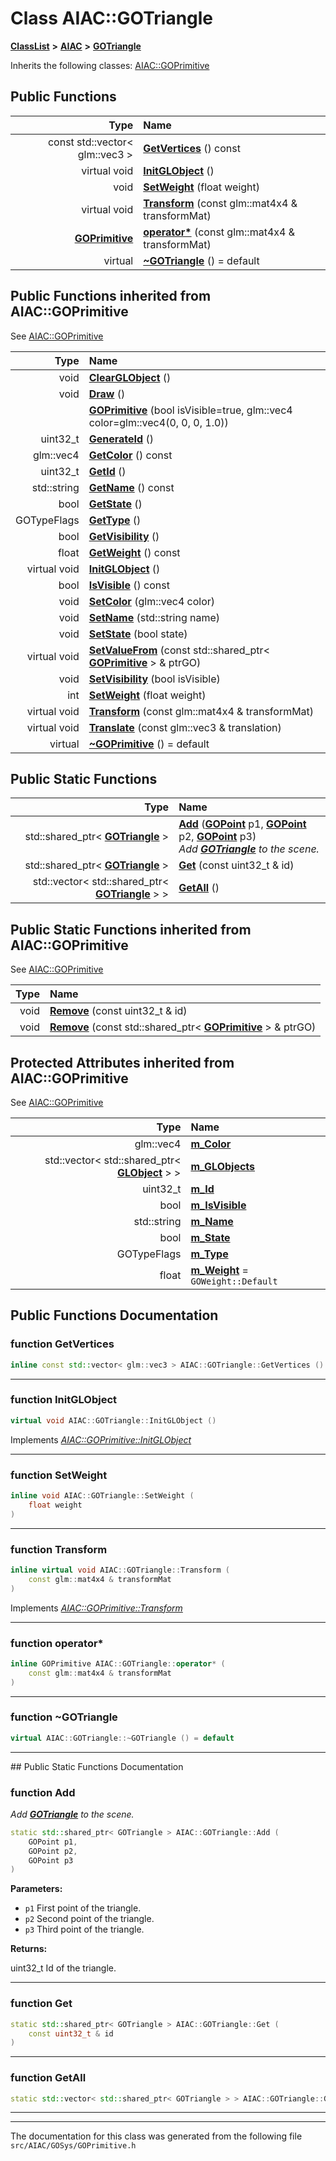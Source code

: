 

# Class AIAC::GOTriangle



[**ClassList**](annotated.md) **>** [**AIAC**](namespaceAIAC.md) **>** [**GOTriangle**](classAIAC_1_1GOTriangle.md)








Inherits the following classes: [AIAC::GOPrimitive](classAIAC_1_1GOPrimitive.md)






















































## Public Functions

| Type | Name |
| ---: | :--- |
|  const std::vector&lt; glm::vec3 &gt; | [**GetVertices**](#function-getvertices) () const<br> |
| virtual void | [**InitGLObject**](#function-initglobject) () <br> |
|  void | [**SetWeight**](#function-setweight) (float weight) <br> |
| virtual void | [**Transform**](#function-transform) (const glm::mat4x4 & transformMat) <br> |
|  [**GOPrimitive**](classAIAC_1_1GOPrimitive.md) | [**operator\***](#function-operator) (const glm::mat4x4 & transformMat) <br> |
| virtual  | [**~GOTriangle**](#function-gotriangle) () = default<br> |


## Public Functions inherited from AIAC::GOPrimitive

See [AIAC::GOPrimitive](classAIAC_1_1GOPrimitive.md)

| Type | Name |
| ---: | :--- |
|  void | [**ClearGLObject**](classAIAC_1_1GOPrimitive.md#function-clearglobject) () <br> |
|  void | [**Draw**](classAIAC_1_1GOPrimitive.md#function-draw) () <br> |
|   | [**GOPrimitive**](classAIAC_1_1GOPrimitive.md#function-goprimitive) (bool isVisible=true, glm::vec4 color=glm::vec4(0, 0, 0, 1.0)) <br> |
|  uint32\_t | [**GenerateId**](classAIAC_1_1GOPrimitive.md#function-generateid) () <br> |
|  glm::vec4 | [**GetColor**](classAIAC_1_1GOPrimitive.md#function-getcolor) () const<br> |
|  uint32\_t | [**GetId**](classAIAC_1_1GOPrimitive.md#function-getid) () <br> |
|  std::string | [**GetName**](classAIAC_1_1GOPrimitive.md#function-getname) () const<br> |
|  bool | [**GetState**](classAIAC_1_1GOPrimitive.md#function-getstate) () <br> |
|  GOTypeFlags | [**GetType**](classAIAC_1_1GOPrimitive.md#function-gettype) () <br> |
|  bool | [**GetVisibility**](classAIAC_1_1GOPrimitive.md#function-getvisibility) () <br> |
|  float | [**GetWeight**](classAIAC_1_1GOPrimitive.md#function-getweight) () const<br> |
| virtual void | [**InitGLObject**](classAIAC_1_1GOPrimitive.md#function-initglobject) () <br> |
|  bool | [**IsVisible**](classAIAC_1_1GOPrimitive.md#function-isvisible) () const<br> |
|  void | [**SetColor**](classAIAC_1_1GOPrimitive.md#function-setcolor) (glm::vec4 color) <br> |
|  void | [**SetName**](classAIAC_1_1GOPrimitive.md#function-setname) (std::string name) <br> |
|  void | [**SetState**](classAIAC_1_1GOPrimitive.md#function-setstate) (bool state) <br> |
| virtual void | [**SetValueFrom**](classAIAC_1_1GOPrimitive.md#function-setvaluefrom) (const std::shared\_ptr&lt; [**GOPrimitive**](classAIAC_1_1GOPrimitive.md) &gt; & ptrGO) <br> |
|  void | [**SetVisibility**](classAIAC_1_1GOPrimitive.md#function-setvisibility) (bool isVisible) <br> |
|  int | [**SetWeight**](classAIAC_1_1GOPrimitive.md#function-setweight) (float weight) <br> |
| virtual void | [**Transform**](classAIAC_1_1GOPrimitive.md#function-transform) (const glm::mat4x4 & transformMat) <br> |
| virtual void | [**Translate**](classAIAC_1_1GOPrimitive.md#function-translate) (const glm::vec3 & translation) <br> |
| virtual  | [**~GOPrimitive**](classAIAC_1_1GOPrimitive.md#function-goprimitive) () = default<br> |


## Public Static Functions

| Type | Name |
| ---: | :--- |
|  std::shared\_ptr&lt; [**GOTriangle**](classAIAC_1_1GOTriangle.md) &gt; | [**Add**](#function-add) ([**GOPoint**](classAIAC_1_1GOPoint.md) p1, [**GOPoint**](classAIAC_1_1GOPoint.md) p2, [**GOPoint**](classAIAC_1_1GOPoint.md) p3) <br>_Add_ [_**GOTriangle**_](classAIAC_1_1GOTriangle.md) _to the scene._ |
|  std::shared\_ptr&lt; [**GOTriangle**](classAIAC_1_1GOTriangle.md) &gt; | [**Get**](#function-get) (const uint32\_t & id) <br> |
|  std::vector&lt; std::shared\_ptr&lt; [**GOTriangle**](classAIAC_1_1GOTriangle.md) &gt; &gt; | [**GetAll**](#function-getall) () <br> |


## Public Static Functions inherited from AIAC::GOPrimitive

See [AIAC::GOPrimitive](classAIAC_1_1GOPrimitive.md)

| Type | Name |
| ---: | :--- |
|  void | [**Remove**](classAIAC_1_1GOPrimitive.md#function-remove-12) (const uint32\_t & id) <br> |
|  void | [**Remove**](classAIAC_1_1GOPrimitive.md#function-remove-22) (const std::shared\_ptr&lt; [**GOPrimitive**](classAIAC_1_1GOPrimitive.md) &gt; & ptrGO) <br> |












## Protected Attributes inherited from AIAC::GOPrimitive

See [AIAC::GOPrimitive](classAIAC_1_1GOPrimitive.md)

| Type | Name |
| ---: | :--- |
|  glm::vec4 | [**m\_Color**](classAIAC_1_1GOPrimitive.md#variable-m_color)  <br> |
|  std::vector&lt; std::shared\_ptr&lt; [**GLObject**](classAIAC_1_1GLObject.md) &gt; &gt; | [**m\_GLObjects**](classAIAC_1_1GOPrimitive.md#variable-m_globjects)  <br> |
|  uint32\_t | [**m\_Id**](classAIAC_1_1GOPrimitive.md#variable-m_id)  <br> |
|  bool | [**m\_IsVisible**](classAIAC_1_1GOPrimitive.md#variable-m_isvisible)  <br> |
|  std::string | [**m\_Name**](classAIAC_1_1GOPrimitive.md#variable-m_name)  <br> |
|  bool | [**m\_State**](classAIAC_1_1GOPrimitive.md#variable-m_state)  <br> |
|  GOTypeFlags | [**m\_Type**](classAIAC_1_1GOPrimitive.md#variable-m_type)  <br> |
|  float | [**m\_Weight**](classAIAC_1_1GOPrimitive.md#variable-m_weight)   = `GOWeight::Default`<br> |






































## Public Functions Documentation




### function GetVertices 

```C++
inline const std::vector< glm::vec3 > AIAC::GOTriangle::GetVertices () const
```




<hr>



### function InitGLObject 

```C++
virtual void AIAC::GOTriangle::InitGLObject () 
```



Implements [*AIAC::GOPrimitive::InitGLObject*](classAIAC_1_1GOPrimitive.md#function-initglobject)


<hr>



### function SetWeight 

```C++
inline void AIAC::GOTriangle::SetWeight (
    float weight
) 
```




<hr>



### function Transform 

```C++
inline virtual void AIAC::GOTriangle::Transform (
    const glm::mat4x4 & transformMat
) 
```



Implements [*AIAC::GOPrimitive::Transform*](classAIAC_1_1GOPrimitive.md#function-transform)


<hr>



### function operator\* 

```C++
inline GOPrimitive AIAC::GOTriangle::operator* (
    const glm::mat4x4 & transformMat
) 
```




<hr>



### function ~GOTriangle 

```C++
virtual AIAC::GOTriangle::~GOTriangle () = default
```




<hr>
## Public Static Functions Documentation




### function Add 

_Add_ [_**GOTriangle**_](classAIAC_1_1GOTriangle.md) _to the scene._
```C++
static std::shared_ptr< GOTriangle > AIAC::GOTriangle::Add (
    GOPoint p1,
    GOPoint p2,
    GOPoint p3
) 
```





**Parameters:**


* `p1` First point of the triangle. 
* `p2` Second point of the triangle. 
* `p3` Third point of the triangle. 



**Returns:**

uint32\_t Id of the triangle. 





        

<hr>



### function Get 

```C++
static std::shared_ptr< GOTriangle > AIAC::GOTriangle::Get (
    const uint32_t & id
) 
```




<hr>



### function GetAll 

```C++
static std::vector< std::shared_ptr< GOTriangle > > AIAC::GOTriangle::GetAll () 
```




<hr>

------------------------------
The documentation for this class was generated from the following file `src/AIAC/GOSys/GOPrimitive.h`

